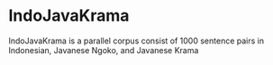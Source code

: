 # IndoJavaKrama
IndoJavaKrama is a parallel corpus consist of 1000 sentence pairs in Indonesian, Javanese Ngoko, and Javanese Krama
